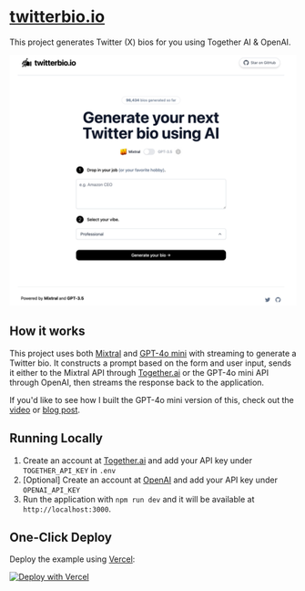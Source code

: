 # [twitterbio.io](https://www.twitterbio.io/)

This project generates Twitter (X) bios for you using Together AI & OpenAI.

[![Twitter Bio Generator](./public/screenshot.png)](https://www.twitterbio.io)

## How it works

This project uses both [Mixtral](https://api.together.xyz/playground/chat/mistralai/Mixtral-8x7B-Instruct-v0.1) and [GPT-4o mini](https://openai.com/api/) with streaming to generate a Twitter bio. It constructs a prompt based on the form and user input, sends it either to the Mixtral API through [Together.ai](https://www.together.ai/) or the GPT-4o mini API through OpenAI, then streams the response back to the application.

If you'd like to see how I built the GPT-4o mini version of this, check out the [video](https://youtu.be/JcE-1xzQTE0) or [blog post](https://vercel.com/blog/gpt-3-app-next-js-vercel-edge-functions).

## Running Locally

1. Create an account at [Together.ai](https://www.together.ai/) and add your API key under `TOGETHER_API_KEY` in `.env`
2. [Optional] Create an account at [OpenAI](https://beta.openai.com/account/api-keys) and add your API key under `OPENAI_API_KEY`
3. Run the application with `npm run dev` and it will be available at `http://localhost:3000`.

## One-Click Deploy

Deploy the example using [Vercel](https://vercel.com?utm_source=github&utm_medium=readme&utm_campaign=vercel-examples):

[![Deploy with Vercel](https://vercel.com/button)](https://vercel.com/new/clone?repository-url=https://github.com/Nutlope/twitterbio&env=OPENAI_API_KEY,TOGETHER_API_KEY&project-name=twitter-bio-generator&repo-name=twitterbio)
